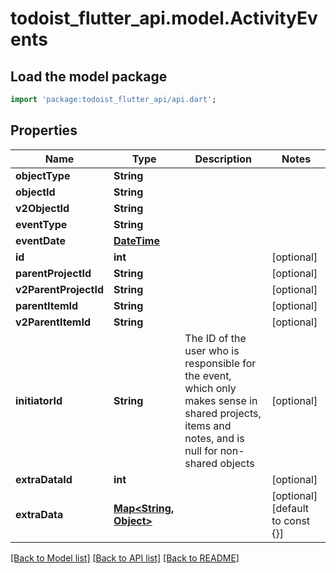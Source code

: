 # todoist_flutter_api.model.ActivityEvents

## Load the model package
```dart
import 'package:todoist_flutter_api/api.dart';
```

## Properties
Name | Type | Description | Notes
------------ | ------------- | ------------- | -------------
**objectType** | **String** |  | 
**objectId** | **String** |  | 
**v2ObjectId** | **String** |  | 
**eventType** | **String** |  | 
**eventDate** | [**DateTime**](DateTime.md) |  | 
**id** | **int** |  | [optional] 
**parentProjectId** | **String** |  | [optional] 
**v2ParentProjectId** | **String** |  | [optional] 
**parentItemId** | **String** |  | [optional] 
**v2ParentItemId** | **String** |  | [optional] 
**initiatorId** | **String** | The ID of the user who is responsible for the event, which only makes sense in shared projects, items and notes, and is null for non-shared objects | [optional] 
**extraDataId** | **int** |  | [optional] 
**extraData** | [**Map<String, Object>**](Object.md) |  | [optional] [default to const {}]

[[Back to Model list]](../README.md#documentation-for-models) [[Back to API list]](../README.md#documentation-for-api-endpoints) [[Back to README]](../README.md)


